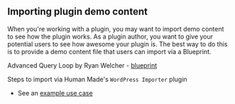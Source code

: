 ## Importing plugin demo content
When you're working with a plugin, you may want to import demo content to see how the plugin works. As a plugin author, you want to give your potential users to see how awesome your plugin is. The best way to do this is to provide a demo content file that users can import via a Blueprint.

Advanced Query Loop by Ryan Welcher - [blueprint](./advanced-query-loop.blueprint.json)

Steps to import via Human Made's `WordPress Importer` plugin
 - See an [example use case](https://github.com/WordPress/blueprints-library/issues/99)